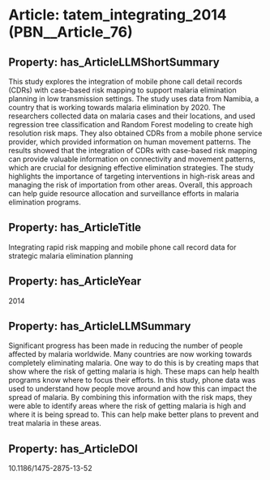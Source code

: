 # Article: __tatem_integrating_2014__ (PBN__Article_76)

## Property: has_ArticleLLMShortSummary

This study explores the integration of mobile phone call detail records (CDRs) with case-based risk mapping to support malaria elimination planning in low transmission settings. The study uses data from Namibia, a country that is working towards malaria elimination by 2020. The researchers collected data on malaria cases and their locations, and used regression tree classification and Random Forest modeling to create high resolution risk maps. They also obtained CDRs from a mobile phone service provider, which provided information on human movement patterns. The results showed that the integration of CDRs with case-based risk mapping can provide valuable information on connectivity and movement patterns, which are crucial for designing effective elimination strategies. The study highlights the importance of targeting interventions in high-risk areas and managing the risk of importation from other areas. Overall, this approach can help guide resource allocation and surveillance efforts in malaria elimination programs.

## Property: has_ArticleTitle

Integrating rapid risk mapping and mobile phone call record data for strategic malaria elimination planning

## Property: has_ArticleYear

2014

## Property: has_ArticleLLMSummary

Significant progress has been made in reducing the number of people affected by malaria worldwide. Many countries are now working towards completely eliminating malaria. One way to do this is by creating maps that show where the risk of getting malaria is high. These maps can help health programs know where to focus their efforts. In this study, phone data was used to understand how people move around and how this can impact the spread of malaria. By combining this information with the risk maps, they were able to identify areas where the risk of getting malaria is high and where it is being spread to. This can help make better plans to prevent and treat malaria in these areas.

## Property: has_ArticleDOI

10.1186/1475-2875-13-52

